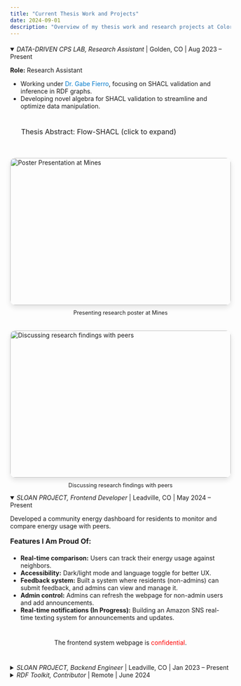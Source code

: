 ```yaml
---
title: "Current Thesis Work and Projects"
date: 2024-09-01
description: "Overview of my thesis work and research projects at Colorado School of Mines and beyond."
---
```


<!-- DATA-DRIVEN CPS LAB -->
<details class="work-details" open style="margin-top: 20px;">
  <summary class="work-summary">
    <span style="font-style: italic;">DATA-DRIVEN CPS LAB, Research Assistant</span> | Golden, CO | Aug 2023 – Present 
    <a href="https://datadrivencps.github.io/website/" target="_blank" class="work-link" style="color: inherit; text-decoration: none;">
      <i class="fas fa-external-link-alt"></i>
    </a>
  </summary>
  <div class="work-content">
    <p><i class="fas fa-user-tie"></i> <strong>Role:</strong> Research Assistant</p>
    <ul>
      <li>Working under <a href="https://gtf.fyi/" style="color: #007acc; text-decoration: none;">Dr. Gabe Fierro</a>, focusing on SHACL validation and inference in RDF graphs.</li>
      <li>Developing novel algebra for SHACL validation to streamline and optimize data manipulation.</li>
    </ul>
    <div id="abstract-container" style="background-color: var(--note-bg-light); border: 1px solid var(--note-color-light); border-radius: 10px; padding: 20px 25px; margin-top: 20px; margin-right: 20px; cursor: pointer;" onclick="toggleAbstract()">
  <h4 id="abstract-title" style="margin: 0; font-size: 1rem; color: inherit; font-weight: 400;">
    Thesis Abstract: Flow-SHACL (click to expand) 
    <i id="toggle-icon" class="fas fa-chevron-down" style="font-size: 0.9rem; color: inherit;"></i>
  </h4>
</div>
    <div id="abstract-content" style="height: 0; overflow: hidden; transition: height 0.3s ease; margin-top: 10px; padding-left: 10px;">
      <p><strong>Flow-SHACL</strong> addresses the limitations of existing SHACL validators. SHACL (Shapes Constraint Language) is a W3C standard used to validate RDF (Resource Description Framework) data against a set of conditions or "shapes."</p>
      <p>Traditional SHACL validators face performance challenges, especially as <a href="https://www.ontotext.com/knowledgehub/fundamentals/what-is-a-knowledge-graph/" target="_blank" style="color: #007acc; text-decoration: none;">knowledge graphs</a> scale to millions or billions of nodes. <strong>Flow-SHACL</strong> tackles this issue with a dataflow-based approach, constructing an optimized data structure that maps SHACL operations as a dataflow graph.</p>
      <p>This novel approach not only improves performance but also enables inference capabilities, providing deeper insights into the validation process and offering a more scalable solution for handling large knowledge graphs.</p>
    </div>
    <!-- Images Section -->
    <div style="display: flex; flex-wrap: wrap; gap: 20px; margin-top: 20px;">
      <div style="flex: 1; min-width: 280px;">
        <div style="position: relative; padding-bottom: 66.66%; height: 0; overflow: hidden; border-radius: 12px; box-shadow: 0 6px 12px rgba(0, 0, 0, 0.1);">
          <img src="/images/research/r1.jpg" alt="Poster Presentation at Mines" style="position: absolute; top: 0; left: 0; width: 100%; height: 100%; object-fit: cover;">
        </div>
        <p style="text-align: center; font-size: 0.9em; color: inherit; margin-top: 10px;">Presenting research poster at Mines</p>
      </div>
      <div style="flex: 1; min-width: 280px;">
        <div style="position: relative; padding-bottom: 66.66%; height: 0; overflow: hidden; border-radius: 12px; box-shadow: 0 6px 12px rgba(0, 0, 0, 0.1);">
          <img src="/images/research/r2.jpg" alt="Discussing research findings with peers" style="position: absolute; top: 0; left: 0; width: 100%; height: 100%; object-fit: cover;">
        </div>
        <p style="text-align: center; font-size: 0.9em; color: inherit; margin-top: 10px;">Discussing research findings with peers</p>
      </div>
    </div>
  </div>
</details>


<script>
  function toggleAbstract() {
    var content = document.getElementById('abstract-content');
    var icon = document.getElementById('toggle-icon');
    var title = document.getElementById('abstract-title');
    
    if (content.style.height === "0px" || content.style.height === "") {
      content.style.height = content.scrollHeight + "px"; // Set height to scrollHeight for smooth expansion
      icon.classList.remove("fa-chevron-down");
      icon.classList.add("fa-chevron-up");
      title.innerHTML = 'Thesis Abstract: Flow-SHACL (click to collapse) <i id="toggle-icon" class="fas fa-chevron-up" style="font-size: 0.9rem;"></i>';
    } else {
      content.style.height = "0px"; // Collapse
      icon.classList.remove("fa-chevron-up");
      icon.classList.add("fa-chevron-down");
      title.innerHTML = 'Thesis Abstract: Flow-SHACL (click to expand) <i id="toggle-icon" class="fas fa-chevron-down" style="font-size: 0.9rem;"></i>';
    }
  }
</script>

<!-- CSS for uniform image sizes -->
<style>
/* Styling the container holding the images */
/* Styling the container holding the images */
.award-images {
  display: flex;
  gap: 20px; /* Increase the gap between images for better spacing */
  justify-content: space-between;
  flex-wrap: wrap;
  margin-top: 15px; /* Add spacing between text and images */
  margin-bottom: 30px; /* Add more space below the image container */
  margin-right: 30px; /* Add more space below the image container */
  padding: 10px; /* Add padding around the container */
  border-radius: 10px; /* Add rounded corners to the image container */
  /* background-color: rgba(240, 240, 240, 0.5); Light background for image container */
}

/* Make all images uniform in size */
.uniform-img {
  width: 45%;
  height: 250px; /* Set a fixed height for uniformity */
  object-fit: cover;
  border-radius: 8px; /* Keep images rounded */
  box-shadow: 0 4px 8px rgba(0, 0, 0, 0.1); /* Add a subtle shadow for depth */
  transition: transform 0.3s ease, box-shadow 0.3s ease; /* Smooth transition */
}

/* Responsive design for smaller screens */
@media (max-width: 768px) {
  .uniform-img {
    width: 100%; /* Make the images take full width on mobile */
    height: auto; /* Allow height to adjust with the aspect ratio */
  }
}


</style>
<div class="section-spacing"></div>

<!-- SLOAN PROJECT Frontend Developer -->
<details class="work-details" open>
  <summary class="work-summary">
    <span style="font-style: italic;">SLOAN PROJECT, Frontend Developer</span> | Leadville, CO | May 2024 – Present
  </summary>
  <div>
    <p>Developed a community energy dashboard for residents to monitor and compare energy usage with peers.</p>
    <p style="position: relative; font-size: 1rem; color: var(--primary-color); padding-bottom: 5px; margin-bottom: 15px; font-weight: bold; margin-right: 15px;">
      Features I Am Proud Of:
      <span style="position: absolute; bottom: 0; left: 0; width: 100%; height: 2px; background-color: var(--primary-color);"></span>
    </p>
    <ul>
      <li><strong>Real-time comparison:</strong> Users can track their energy usage against neighbors.</li>
      <li><strong>Accessibility:</strong> Dark/light mode and language toggle for better UX.</li>
      <li><strong>Feedback system:</strong> Built a system where residents (non-admins) can submit feedback, and admins can view and manage it.</li>
      <li><strong>Admin control:</strong> Admins can refresh the webpage for non-admin users and add announcements.</li>
      <li><strong>Real-time notifications (In Progress):</strong> Building an Amazon SNS real-time texting system for announcements and updates.</li>
    </ul>
  </div>
  
  <!-- Confidential Block with Balanced Margins and Note Colors -->
  <div style="padding: 20px; border-radius: 10px; background-color: var(--note-bg-light); margin: 20px; border-left: 5px solid var(--note-color-light); text-align: center;">
    <p style="margin: 0; font-size: 1em; color: var(--primary-color);">
      The frontend system webpage is <span style="color: red;">confidential</span>.
    </p>
  </div>
</details>

<div class="section-spacing"></div>

<!-- SLOAN PROJECT Backend Engineer -->
<details class="work-details">
  <summary class="work-summary">
    <span style="font-style: italic;">SLOAN PROJECT, Backend Engineer</span> | Leadville, CO | Jan 2023 – Present 
    <a href="https://www.nrel.gov/" target="_blank" class="work-link">
      <!-- <i class="fas fa-external-link-alt"></i> -->
    </a>
  </summary>
  <div>
    <p><i class="fas fa-user-tie"></i> <strong>Role:</strong> Backend Engineer</p>
    <ul>
      <li>Leading backend architecture for handling large data volumes and customizable data retrieval.</li>
      <li>Collaborating with engineers, professors, and scientists from <a href="https://www.nrel.gov/" style="color: #007acc; text-decoration: none;">NREL</a>.</li>
    </ul>
  </div>
</details>


<div class="section-spacing"></div>


<!-- RDF Toolkit -->
<details class="work-details">
  <summary class="work-summary">
    <span style="font-style: italic;">RDF Toolkit, Contributor</span> | Remote | June 2024
    <a href="https://ontology.brickschema.org/" target="_blank" class="work-link">
      <i class="fas fa-external-link-alt"></i>
    </a>
  </summary>
  <div>
    <p><i class="fas fa-user-tie"></i> <strong>Role:</strong> Contributor</p>
    <ul>
      <li>Built search functionality using Fuse.js for RDF Toolkit, a TypeScript library for RDF data manipulation.</li>
    </ul>
  </div>
</details>
